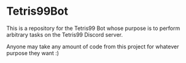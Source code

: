 # Tetris99Bot
This is a repository for the Tetris99 Bot whose purpose is to perform arbitrary tasks on the Tetris99 Discord server.

Anyone may take any amount of code from this project for whatever purpose they want :)
